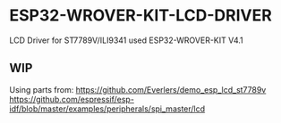 # ESP32-WROVER-KIT-LCD-DRIVER

LCD Driver for ST7789V/ILI9341 used ESP32-WROVER-KIT V4.1

## WIP


Using parts from:
https://github.com/Everlers/demo_esp_lcd_st7789v
https://github.com/espressif/esp-idf/blob/master/examples/peripherals/spi_master/lcd
